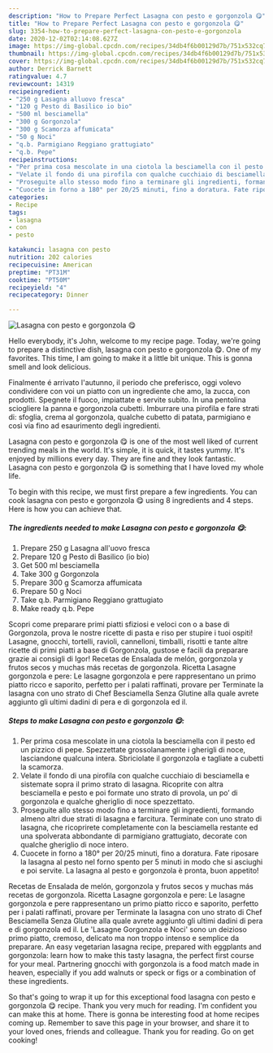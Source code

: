 ```yaml
---
description: "How to Prepare Perfect Lasagna con pesto e gorgonzola 😋"
title: "How to Prepare Perfect Lasagna con pesto e gorgonzola 😋"
slug: 3354-how-to-prepare-perfect-lasagna-con-pesto-e-gorgonzola
date: 2020-12-02T02:14:08.627Z
image: https://img-global.cpcdn.com/recipes/34db4f6b00129d7b/751x532cq70/lasagna-con-pesto-e-gorgonzola-😋-recipe-main-photo.jpg
thumbnail: https://img-global.cpcdn.com/recipes/34db4f6b00129d7b/751x532cq70/lasagna-con-pesto-e-gorgonzola-😋-recipe-main-photo.jpg
cover: https://img-global.cpcdn.com/recipes/34db4f6b00129d7b/751x532cq70/lasagna-con-pesto-e-gorgonzola-😋-recipe-main-photo.jpg
author: Derrick Barnett
ratingvalue: 4.7
reviewcount: 14319
recipeingredient:
- "250 g Lasagna alluovo fresca"
- "120 g Pesto di Basilico io bio"
- "500 ml besciamella"
- "300 g Gorgonzola"
- "300 g Scamorza affumicata"
- "50 g Noci"
- "q.b. Parmigiano Reggiano grattugiato"
- "q.b. Pepe"
recipeinstructions:
- "Per prima cosa mescolate in una ciotola la besciamella con il pesto ed un pizzico di pepe. Spezzettate grossolanamente i gherigli di noce, lasciandone qualcuna intera. Sbriciolate il gorgonzola e tagliate a cubetti la scamorza."
- "Velate il fondo di una pirofila con qualche cucchiaio di besciamella e sistemate sopra il primo strato di lasagna. Ricoprite con altra besciamella e pesto e poi formate uno strato di provola, un po’ di gorgonzola e qualche gheriglio di noce spezzettato."
- "Proseguite allo stesso modo fino a terminare gli ingredienti, formando almeno altri due strati di lasagna e farcitura. Terminate con uno strato di lasagna, che ricoprirete completamente con la besciamella restante ed una spolverata abbondante di parmigiano grattugiato, decorate con qualche gheriglio di noce intero."
- "Cuocete in forno a 180° per 20/25 minuti, fino a doratura. Fate riposare la lasagna al pesto nel forno spento per 5 minuti in modo che si asciughi e poi servite. La lasagna al pesto e gorgonzola è pronta, buon appetito!"
categories:
- Recipe
tags:
- lasagna
- con
- pesto

katakunci: lasagna con pesto 
nutrition: 202 calories
recipecuisine: American
preptime: "PT31M"
cooktime: "PT50M"
recipeyield: "4"
recipecategory: Dinner

---
```



![Lasagna con pesto e gorgonzola 😋](https://img-global.cpcdn.com/recipes/34db4f6b00129d7b/751x532cq70/lasagna-con-pesto-e-gorgonzola-😋-recipe-main-photo.jpg)

Hello everybody, it's John, welcome to my recipe page. Today, we're going to prepare a distinctive dish, lasagna con pesto e gorgonzola 😋. One of my favorites. This time, I am going to make it a little bit unique. This is gonna smell and look delicious.

Finalmente é arrivato l&#39;autunno, il periodo che preferisco, oggi volevo condividere con voi un piatto con un ingrediente che amo, la zucca, con prodotti. Spegnete il fuoco, impiattate e servite subito. In una pentolina sciogliere la panna e gorgonzola cubetti. Imburrare una pirofila e fare strati di: sfoglia, crema al gorgonzola, qualche cubetto di patata, parmigiano e così via fino ad esaurimento degli ingredienti.

Lasagna con pesto e gorgonzola 😋 is one of the most well liked of current trending meals in the world. It's simple, it is quick, it tastes yummy. It's enjoyed by millions every day. They are fine and they look fantastic. Lasagna con pesto e gorgonzola 😋 is something that I have loved my whole life.


To begin with this recipe, we must first prepare a few ingredients. You can cook lasagna con pesto e gorgonzola 😋 using 8 ingredients and 4 steps. Here is how you can achieve that.

<!--inarticleads1-->

##### The ingredients needed to make Lasagna con pesto e gorgonzola 😋:

1. Prepare 250 g Lasagna all&#39;uovo fresca
1. Prepare 120 g Pesto di Basilico (io bio)
1. Get 500 ml besciamella
1. Take 300 g Gorgonzola
1. Prepare 300 g Scamorza affumicata
1. Prepare 50 g Noci
1. Take q.b. Parmigiano Reggiano grattugiato
1. Make ready q.b. Pepe


Scopri come preparare primi piatti sfiziosi e veloci con o a base di Gorgonzola, prova le nostre ricette di pasta e riso per stupire i tuoi ospiti! Lasagne, gnocchi, tortelli, ravioli, cannelloni, timballi, risotti e tante altre ricette di primi piatti a base di Gorgonzola, gustose e facili da preparare grazie ai consigli di Igor! Recetas de Ensalada de melón, gorgonzola y frutos secos y muchas más recetas de gorgonzola. Ricetta Lasagne gorgonzola e pere: Le lasagne gorgonzola e pere rappresentano un primo piatto ricco e saporito, perfetto per i palati raffinati, provare per Terminate la lasagna con uno strato di Chef Besciamella Senza Glutine alla quale avrete aggiunto gli ultimi dadini di pera e di gorgonzola ed il. 

<!--inarticleads2-->

##### Steps to make Lasagna con pesto e gorgonzola 😋:

1. Per prima cosa mescolate in una ciotola la besciamella con il pesto ed un pizzico di pepe. Spezzettate grossolanamente i gherigli di noce, lasciandone qualcuna intera. Sbriciolate il gorgonzola e tagliate a cubetti la scamorza.
1. Velate il fondo di una pirofila con qualche cucchiaio di besciamella e sistemate sopra il primo strato di lasagna. Ricoprite con altra besciamella e pesto e poi formate uno strato di provola, un po’ di gorgonzola e qualche gheriglio di noce spezzettato.
1. Proseguite allo stesso modo fino a terminare gli ingredienti, formando almeno altri due strati di lasagna e farcitura. Terminate con uno strato di lasagna, che ricoprirete completamente con la besciamella restante ed una spolverata abbondante di parmigiano grattugiato, decorate con qualche gheriglio di noce intero.
1. Cuocete in forno a 180° per 20/25 minuti, fino a doratura. Fate riposare la lasagna al pesto nel forno spento per 5 minuti in modo che si asciughi e poi servite. La lasagna al pesto e gorgonzola è pronta, buon appetito!


Recetas de Ensalada de melón, gorgonzola y frutos secos y muchas más recetas de gorgonzola. Ricetta Lasagne gorgonzola e pere: Le lasagne gorgonzola e pere rappresentano un primo piatto ricco e saporito, perfetto per i palati raffinati, provare per Terminate la lasagna con uno strato di Chef Besciamella Senza Glutine alla quale avrete aggiunto gli ultimi dadini di pera e di gorgonzola ed il. Le &#39;Lasagne Gorgonzola e Noci&#39; sono un deizioso primo piatto, cremoso, delicato ma non troppo intenso e semplice da preparare. An easy vegetarian lasagna recipe, prepared with eggplants and gorgonzola: learn how to make this tasty lasagna, the perfect first course for your meal. Partnering gnocchi with gorgonzola is a food match made in heaven, especially if you add walnuts or speck or figs or a combination of these ingredients. 

So that's going to wrap it up for this exceptional food lasagna con pesto e gorgonzola 😋 recipe. Thank you very much for reading. I'm confident you can make this at home. There is gonna be interesting food at home recipes coming up. Remember to save this page in your browser, and share it to your loved ones, friends and colleague. Thank you for reading. Go on get cooking!
